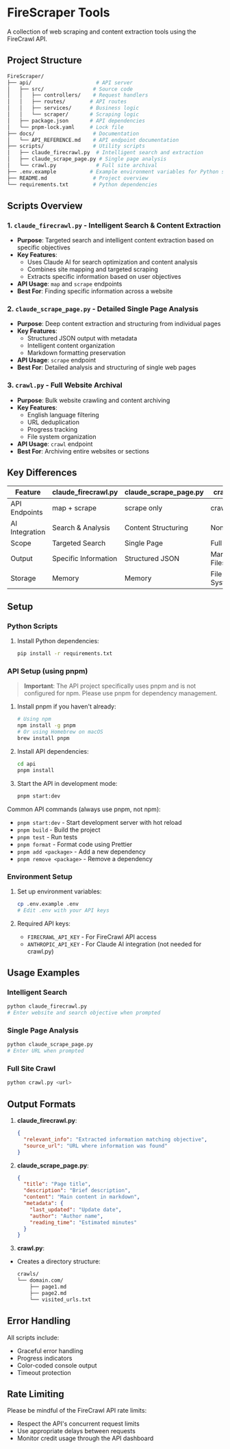# FireScraper Tools

A collection of web scraping and content extraction tools using the FireCrawl API.

## Project Structure

```bash
FireScraper/
├── api/                     # API server
│   ├── src/                # Source code
│   │   ├── controllers/    # Request handlers
│   │   ├── routes/        # API routes
│   │   ├── services/      # Business logic
│   │   └── scraper/       # Scraping logic
│   ├── package.json       # API dependencies
│   └── pnpm-lock.yaml     # Lock file
├── docs/                   # Documentation
│   └── API_REFERENCE.md    # API endpoint documentation
├── scripts/                # Utility scripts
│   ├── claude_firecrawl.py  # Intelligent search and extraction
│   ├── claude_scrape_page.py # Single page analysis
│   └── crawl.py             # Full site archival
├── .env.example           # Example environment variables for Python scripts
├── README.md               # Project overview
└── requirements.txt        # Python dependencies
```

## Scripts Overview

### 1. `claude_firecrawl.py` - Intelligent Search & Content Extraction

- **Purpose**: Targeted search and intelligent content extraction based on specific objectives
- **Key Features**:
  - Uses Claude AI for search optimization and content analysis
  - Combines site mapping and targeted scraping
  - Extracts specific information based on user objectives
- **API Usage**: `map` and `scrape` endpoints
- **Best For**: Finding specific information across a website

### 2. `claude_scrape_page.py` - Detailed Single Page Analysis

- **Purpose**: Deep content extraction and structuring from individual pages
- **Key Features**:
  - Structured JSON output with metadata
  - Intelligent content organization
  - Markdown formatting preservation
- **API Usage**: `scrape` endpoint
- **Best For**: Detailed analysis and structuring of single web pages

### 3. `crawl.py` - Full Website Archival

- **Purpose**: Bulk website crawling and content archiving
- **Key Features**:
  - English language filtering
  - URL deduplication
  - Progress tracking
  - File system organization
- **API Usage**: `crawl` endpoint
- **Best For**: Archiving entire websites or sections

## Key Differences

| Feature        | claude_firecrawl.py  | claude_scrape_page.py | crawl.py       |
| -------------- | -------------------- | --------------------- | -------------- |
| API Endpoints  | map + scrape         | scrape only           | crawl          |
| AI Integration | Search & Analysis    | Content Structuring   | None           |
| Scope          | Targeted Search      | Single Page           | Full Site      |
| Output         | Specific Information | Structured JSON       | Markdown Files |
| Storage        | Memory               | Memory                | File System    |

## Setup

### Python Scripts

1. Install Python dependencies:

   ```bash
   pip install -r requirements.txt
   ```

### API Setup (using pnpm)

> **Important**: The API project specifically uses pnpm and is not configured for npm. Please use pnpm for dependency management.

1. Install pnpm if you haven't already:

   ```bash
   # Using npm
   npm install -g pnpm
   # Or using Homebrew on macOS
   brew install pnpm
   ```

2. Install API dependencies:

   ```bash
   cd api
   pnpm install
   ```

3. Start the API in development mode:

   ```bash
   pnpm start:dev
   ```

Common API commands (always use pnpm, not npm):

- `pnpm start:dev` - Start development server with hot reload
- `pnpm build` - Build the project
- `pnpm test` - Run tests
- `pnpm format` - Format code using Prettier
- `pnpm add <package>` - Add a new dependency
- `pnpm remove <package>` - Remove a dependency

### Environment Setup

1. Set up environment variables:

   ```bash
   cp .env.example .env
   # Edit .env with your API keys
   ```

2. Required API keys:
   - `FIRECRAWL_API_KEY` - For FireCrawl API access
   - `ANTHROPIC_API_KEY` - For Claude AI integration (not needed for crawl.py)

## Usage Examples

### Intelligent Search

```python
python claude_firecrawl.py
# Enter website and search objective when prompted
```

### Single Page Analysis

```python
python claude_scrape_page.py
# Enter URL when prompted
```

### Full Site Crawl

```python
python crawl.py <url>
```

## Output Formats

1. **claude_firecrawl.py**:

   ```json
   {
     "relevant_info": "Extracted information matching objective",
     "source_url": "URL where information was found"
   }
   ```

2. **claude_scrape_page.py**:

   ```json
   {
     "title": "Page title",
     "description": "Brief description",
     "content": "Main content in markdown",
     "metadata": {
       "last_updated": "Update date",
       "author": "Author name",
       "reading_time": "Estimated minutes"
     }
   }
   ```

3. **crawl.py**:

- Creates a directory structure:

  ```txt
  crawls/
  └── domain.com/
      ├── page1.md
      ├── page2.md
      └── visited_urls.txt
  ```

## Error Handling

All scripts include:

- Graceful error handling
- Progress indicators
- Color-coded console output
- Timeout protection

## Rate Limiting

Please be mindful of the FireCrawl API rate limits:

- Respect the API's concurrent request limits
- Use appropriate delays between requests
- Monitor credit usage through the API dashboard
